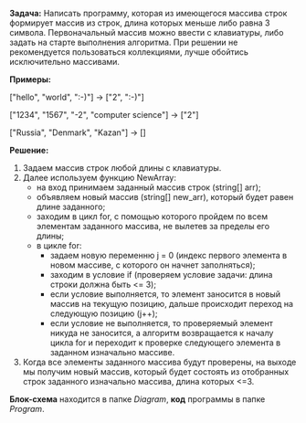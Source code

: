 **Задача:** Написать программу, которая из имеющегося массива строк формирует массив из строк, длина которых меньше либо равна 3 символа.
Первоначальный массив можно ввести с клавиатуры, либо задать на старте выполнения алгоритма.
При решении не рекомендуется пользоваться коллекциями, лучше обойтись исключительно массивами.

**Примеры:**

["hello", "world", ":-)"] -> ["2", ":-)"] 

["1234", "1567", "-2", "computer science"] -> ["2"]

["Russia", "Denmark", "Kazan"] -> []

**Решение:**
1. Задаем массив строк любой длины с клавиатуры.
2. Далее используем функцию NewArray:
	- на вход принимаем заданный массив строк (string[] arr);
	- объявляем новый массив (string[] new_arr), который будет равен длине заданного;
	- заходим в цикл for, с помощью которого пройдем по всем элементам заданного массива, не вылетев за пределы его длины;
	- в цикле for:
		+ задаем новую переменню j = 0 (индекс первого элемента в новом массиве, с которого он начнет заполняться);
		+ заходим в условие if (проверяем условие задачи: длина строки должна быть <= 3);
		+ если условие выполняется, то элемент заносится в новый массив на текущую позицию, дальше происходит переход на следующую позицию (j++);
		+ если условие не выполняется, то проверяемый элемент никуда не заносится, а алгоритм возвращается к началу цикла for и переходит к проверке следующего элемента в заданном изначально массиве.
3. Когда все элементы заданного массива будут проверены, на выходе мы получим новый массив, который будет состоять из отобранных строк заданного изначально массива, длина которых <=3.

**Блок-схема** находится в папке _Diagram_, **код** программы в папке _Program_.